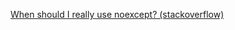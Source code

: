 [When should I really use noexcept? (stackoverflow)](https://stackoverflow.com/questions/10787766/when-should-i-really-use-noexcept/12560616#12560616)
